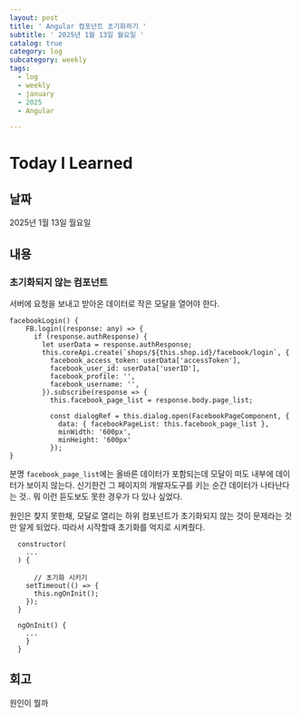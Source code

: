 ```yaml
---
layout: post
title: ' Angular 컴포넌트 초기화하기 '
subtitle: ' 2025년 1월 13일 월요일 '
catalog: true
category: log
subcategory: weekly
tags:
  - log
  - weekly
  - january
  - 2025
  - Angular

---
```


# Today I Learned

## 날짜

2025년 1월 13일 월요일

## 내용

### 초기화되지 않는 컴포넌트

서버에 요청을 보내고 받아온 데이터로 작은 모달을 열어야 한다. 

```tsx
facebookLogin() {
    FB.login((response: any) => {
      if (response.authResponse) {
        let userData = response.authResponse;
        this.coreApi.create(`shops/${this.shop.id}/facebook/login`, {
          facebook_access_token: userData['accessToken'],
          facebook_user_id: userData['userID'],
          facebook_profile: '',
          facebook_username: '',
        }).subscribe(response => {
          this.facebook_page_list = response.body.page_list;

          const dialogRef = this.dialog.open(FacebookPageComponent, {
            data: { facebookPageList: this.facebook_page_list },
            minWidth: '600px',
            minHeight: '600px'
          });
}
```

 분명 `facebook_page_list`에는 올바른 데이터가 포함되는데 모달이 떠도 내부에 데이터가 보이지 않는다. 신기한건 그 페이지의 개발자도구를 키는 순간 데이터가 나타난다는 것.. 뭐 이런 듣도보도 못한 경우가 다 있나 싶었다.

 원인은 찾지 못한채, 모달로 열리는 하위 컴포넌트가 초기화되지 않는 것이 문제라는 것만 알게 되었다. 따라서 시작할때 초기화를 억지로 시켜줬다.

```tsx
  constructor(
    ...
  ) {
  
	  // 초기화 시키기
    setTimeout(() => {
      this.ngOnInit();
    });
  }

  ngOnInit() {
    ...
    }
  }
```

## 회고

원인이 뭘까